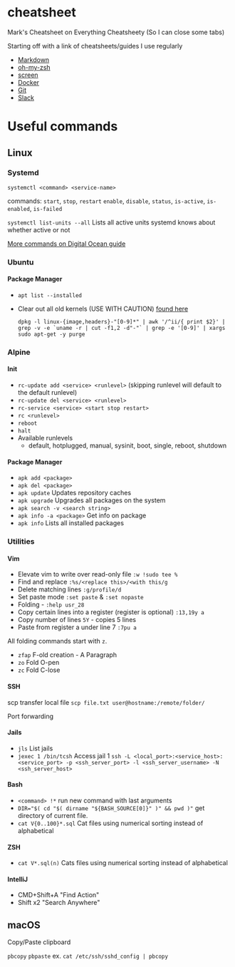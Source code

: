 # cheatsheet
Mark's Cheatsheet on Everything Cheatsheety (So I can close some tabs)

Starting off with a link of cheatsheets/guides I use regularly
* [Markdown](https://guides.github.com/features/mastering-markdown/)
* [oh-my-zsh](https://github.com/robbyrussell/oh-my-zsh/wiki/Cheatsheet)
* [screen](http://aperiodic.net/screen/quick_reference)
* [Docker](https://zeroturnaround.com/wp-content/uploads/2016/03/Docker-cheat-sheet-by-RebelLabs.png)
* [Git](http://www.ndpsoftware.com/git-cheatsheet.html#loc=local_repo;)
* [Slack](https://get.slack.help/hc/en-us/articles/201374536-Slack-keyboard-shortcuts)

# Useful commands

## Linux

### Systemd

`systemctl <command> <service-name>`

commands: `start`, `stop`, `restart` `enable`, `disable`, `status`, `is-active`, `is-enabled`, `is-failed` 

`systemctl list-units --all` Lists all active units systemd knows about whether active or not

[More commands on Digital Ocean guide](https://www.digitalocean.com/community/tutorials/how-to-use-systemctl-to-manage-systemd-services-and-units)

### Ubuntu
#### Package Manager
* `apt list --installed`
* Clear out all old kernels (USE WITH CAUTION) [found here](https://askubuntu.com/questions/89710/how-do-i-free-up-more-space-in-boot)

    ```dpkg -l linux-{image,headers}-"[0-9]*" | awk '/^ii/{ print $2}' | grep -v -e `uname -r | cut -f1,2 -d"-"` | grep -e '[0-9]' | xargs sudo apt-get -y purge```

### Alpine

#### Init
* ```rc-update add <service> <runlevel>``` (skipping runlevel will default to the default runlevel)
* ```rc-update del <service> <runlevel>```
* ```rc-service <service> <start stop restart>```
* ```rc <runlevel>```
* ```reboot```
* ```halt```
* Available runlevels
  * default, hotplugged, manual, sysinit, boot, single, reboot, shutdown

#### Package Manager
* ```apk add <package>```
* ```apk del <package>```
* ```apk update``` Updates repository caches
* ```apk upgrade``` Upgrades all packages on the system
* ```apk search -v <search string>```
* ```apk info -a <package>``` Get info on package
* ```apk info``` Lists all installed packages


### Utilities

#### Vim
* Elevate vim to write over read-only file `:w !sudo tee %`
* Find and replace `:%s/<replace this>/<with this/g`
* Delete matching lines `:g/profile/d`
* Set paste mode `:set paste` & `:set nopaste`
* Folding - `:help usr_28`
* Copy certain lines into a register (register is optional) `:13,19y a`
* Copy number of lines `5Y` - copies 5 lines
* Paste from register a under line 7 `:7pu a`

All folding commands start with `z`.
* `zfap` F-old creation - A Paragraph
* `zo` Fold O-pen
* `zc` Fold C-lose

#### SSH
scp transfer local file `scp file.txt user@hostname:/remote/folder/`

Port forwarding

#### Jails
* ```jls``` List jails
* ```jexec 1 /bin/tcsh``` Access jail 1
```ssh -L <local_port>:<service_host>:<service_port> -p <ssh_server_port> -l <ssh_server_username> -N <ssh_server_host>```

#### Bash
* `<command> !*` run new command with last arguments
* `DIR="$( cd "$( dirname "${BASH_SOURCE[0]}" )" && pwd )"` get directory of current file.
* `cat V{0..100}*.sql` Cat files using numerical sorting instead of alphabetical

#### ZSH
* `cat V*.sql(n)` Cats files using numerical sorting instead of alphabetical

#### IntelliJ
* CMD+Shift+A "Find Action"
* Shift x2 "Search Anywhere"

## macOS

Copy/Paste clipboard

`pbcopy` `pbpaste`
ex. `cat /etc/ssh/sshd_config | pbcopy`

